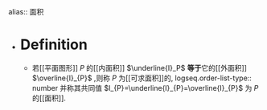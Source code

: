 alias:: 面积

- # Definition
	- 若[[平面图形]] $P$ 的[[内面积]] $\underline{I}_P$ **等于**它的[[外面积]] $\overline{I}_{P}$ ,则称 $P$ 为[[可求面积]]的, 
	  logseq.order-list-type:: number
	  并称其共同值 $I_{P}=\underline{I}_{P}=\overline{I}_{P}$ 为 $P$ 的[[面积]].